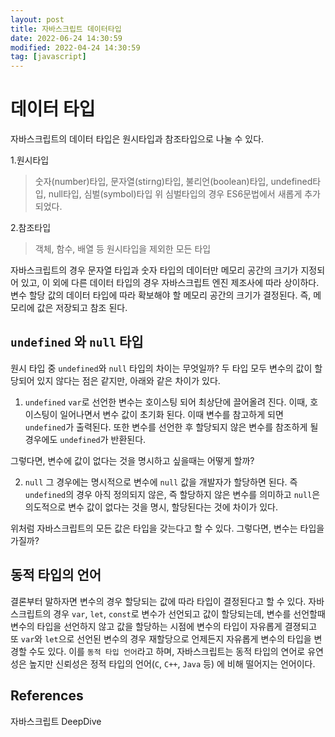 ```yaml
---
layout: post
title: 자바스크립트 데이터타입
date: 2022-06-24 14:30:59
modified: 2022-04-24 14:30:59
tag: [javascript]
---
```


# 데이터 타입

자바스크립트의 데이터 타입은 원시타입과 참조타입으로 나눌 수 있다.

1.원시타입

> 숫자(number)타입, 문자열(stirng)타입, 불리언(boolean)타입, undefined타입, null타입, 심벌(symbol)타입
> 위 심벌타입의 경우 ES6문법에서 새롭게 추가되었다.

2.참조타입

> 객체, 함수, 배열 등 원시타입을 제외한 모든 타입

자바스크립트의 경우 문자열 타입과 숫자 타입의 데이터만 메모리 공간의 크기가 지정되어 있고, 이 외에 다른 데이터 타입의 경우 자바스크립트 엔진 제조사에 따라 상이하다. 변수 할당 값의 데이터 타입에 따라 확보해야 할 메모리 공간의 크기가 결정된다. 즉, 메모리에 값은 저장되고 참조 된다.

## `undefined` 와 `null` 타입

원시 타입 중 `undefined`와 `null` 타입의 차이는 무엇일까? 두 타입 모두 변수의 값이 할당되어 있지 않다는 점은 같지만, 아래와 같은 차이가 있다.

1.  `undefined`
    `var`로 선언한 변수는 호이스팅 되어 최상단에 끌어올려 진다. 이때, 호이스팅이 일어나면서 변수 값이 초기화 된다. 이때 변수를 참고하게 되면 `undefined`가 출력된다. 또한 변수를 선언한 후 할당되지 않은 변수를 참조하게 될 경우에도 `undefined`가 반환된다.

그렇다면, 변수에 값이 없다는 것을 명시하고 싶을때는 어떻게 할까?

2. `null`
   그 경우에는 명시적으로 변수에 `null` 값을 개발자가 할당하면 된다. 즉 `undefined`의 경우 아직 정의되지 않은, 즉 할당하지 않은 변수를 의미하고 `null`은 의도적으로 변수 값이 없다는 것을 명시, 할당된다는 것에 차이가 있다.

위처럼 자바스크립트의 모든 값은 타입을 갖는다고 할 수 있다. 그렇다면, 변수는 타입을 가질까?

## 동적 타입의 언어

결론부터 말하자면 변수의 경우 할당되는 값에 따라 타입이 결정된다고 할 수 있다. 자바스크립트의 경우 `var`, `let`, `const`로 변수가 선언되고 값이 할당되는데, 변수를 선언할때 변수의 타입을 선언하지 않고 값을 할당하는 시점에 변수의 타입이 자유롭게 결졍되고 또 `var`와 `let`으로 선언된 변수의 경우 재할당으로 언제든지 자유롭게 변수의 타입을 변경할 수도 있다. 이를 `동적 타입 언어`라고 하며, 자바스크립트는 동적 타입의 연어로 유연성은 높지만 신뢰성은 정적 타입의 언어(`C`, `C++`, `Java` 등) 에 비해 떨어지는 언어이다.

## References

자바스크립트 DeepDive
